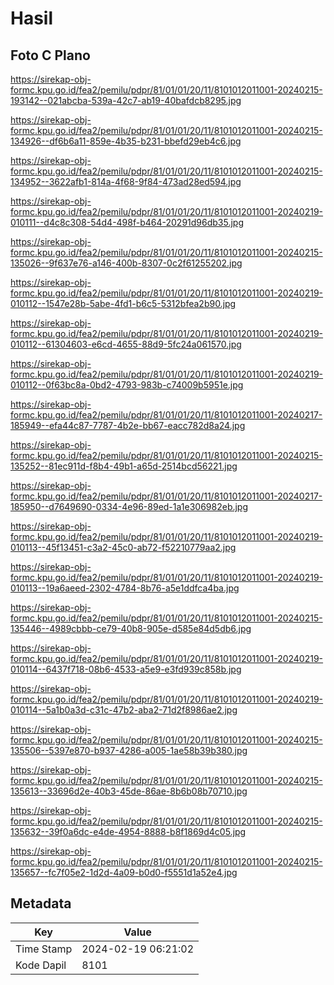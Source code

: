 # Hasil

## Foto C Plano

https://sirekap-obj-formc.kpu.go.id/fea2/pemilu/pdpr/81/01/01/20/11/8101012011001-20240215-193142--021abcba-539a-42c7-ab19-40bafdcb8295.jpg

https://sirekap-obj-formc.kpu.go.id/fea2/pemilu/pdpr/81/01/01/20/11/8101012011001-20240215-134926--df6b6a11-859e-4b35-b231-bbefd29eb4c6.jpg

https://sirekap-obj-formc.kpu.go.id/fea2/pemilu/pdpr/81/01/01/20/11/8101012011001-20240215-134952--3622afb1-814a-4f68-9f84-473ad28ed594.jpg

https://sirekap-obj-formc.kpu.go.id/fea2/pemilu/pdpr/81/01/01/20/11/8101012011001-20240219-010111--d4c8c308-54d4-498f-b464-20291d96db35.jpg

https://sirekap-obj-formc.kpu.go.id/fea2/pemilu/pdpr/81/01/01/20/11/8101012011001-20240215-135026--9f637e76-a146-400b-8307-0c2f61255202.jpg

https://sirekap-obj-formc.kpu.go.id/fea2/pemilu/pdpr/81/01/01/20/11/8101012011001-20240219-010112--1547e28b-5abe-4fd1-b6c5-5312bfea2b90.jpg

https://sirekap-obj-formc.kpu.go.id/fea2/pemilu/pdpr/81/01/01/20/11/8101012011001-20240219-010112--61304603-e6cd-4655-88d9-5fc24a061570.jpg

https://sirekap-obj-formc.kpu.go.id/fea2/pemilu/pdpr/81/01/01/20/11/8101012011001-20240219-010112--0f63bc8a-0bd2-4793-983b-c74009b5951e.jpg

https://sirekap-obj-formc.kpu.go.id/fea2/pemilu/pdpr/81/01/01/20/11/8101012011001-20240217-185949--efa44c87-7787-4b2e-bb67-eacc782d8a24.jpg

https://sirekap-obj-formc.kpu.go.id/fea2/pemilu/pdpr/81/01/01/20/11/8101012011001-20240215-135252--81ec911d-f8b4-49b1-a65d-2514bcd56221.jpg

https://sirekap-obj-formc.kpu.go.id/fea2/pemilu/pdpr/81/01/01/20/11/8101012011001-20240217-185950--d7649690-0334-4e96-89ed-1a1e306982eb.jpg

https://sirekap-obj-formc.kpu.go.id/fea2/pemilu/pdpr/81/01/01/20/11/8101012011001-20240219-010113--45f13451-c3a2-45c0-ab72-f52210779aa2.jpg

https://sirekap-obj-formc.kpu.go.id/fea2/pemilu/pdpr/81/01/01/20/11/8101012011001-20240219-010113--19a6aeed-2302-4784-8b76-a5e1ddfca4ba.jpg

https://sirekap-obj-formc.kpu.go.id/fea2/pemilu/pdpr/81/01/01/20/11/8101012011001-20240215-135446--4989cbbb-ce79-40b8-905e-d585e84d5db6.jpg

https://sirekap-obj-formc.kpu.go.id/fea2/pemilu/pdpr/81/01/01/20/11/8101012011001-20240219-010114--6437f718-08b6-4533-a5e9-e3fd939c858b.jpg

https://sirekap-obj-formc.kpu.go.id/fea2/pemilu/pdpr/81/01/01/20/11/8101012011001-20240219-010114--5a1b0a3d-c31c-47b2-aba2-71d2f8986ae2.jpg

https://sirekap-obj-formc.kpu.go.id/fea2/pemilu/pdpr/81/01/01/20/11/8101012011001-20240215-135506--5397e870-b937-4286-a005-1ae58b39b380.jpg

https://sirekap-obj-formc.kpu.go.id/fea2/pemilu/pdpr/81/01/01/20/11/8101012011001-20240215-135613--33696d2e-40b3-45de-86ae-8b6b08b70710.jpg

https://sirekap-obj-formc.kpu.go.id/fea2/pemilu/pdpr/81/01/01/20/11/8101012011001-20240215-135632--39f0a6dc-e4de-4954-8888-b8f1869d4c05.jpg

https://sirekap-obj-formc.kpu.go.id/fea2/pemilu/pdpr/81/01/01/20/11/8101012011001-20240215-135657--fc7f05e2-1d2d-4a09-b0d0-f5551d1a52e4.jpg


## Metadata

| Key        | Value               |
| ---------- | ------------------- |
| Time Stamp | 2024-02-19 06:21:02 |
| Kode Dapil | 8101                |



